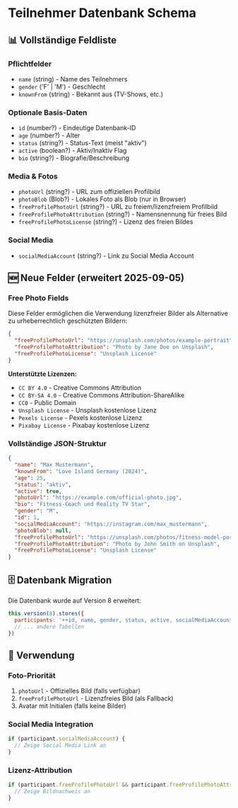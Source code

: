 # Teilnehmer Datenbank Schema

## 📊 Vollständige Feldliste

### Pflichtfelder
- `name` (string) - Name des Teilnehmers
- `gender` ('F' | 'M') - Geschlecht
- `knownFrom` (string) - Bekannt aus (TV-Shows, etc.)

### Optionale Basis-Daten
- `id` (number?) - Eindeutige Datenbank-ID
- `age` (number?) - Alter
- `status` (string?) - Status-Text (meist "aktiv")
- `active` (boolean?) - Aktiv/Inaktiv Flag
- `bio` (string?) - Biografie/Beschreibung

### Media & Fotos
- `photoUrl` (string?) - URL zum offiziellen Profilbild
- `photoBlob` (Blob?) - Lokales Foto als Blob (nur in Browser)
- `freeProfilePhotoUrl` (string?) - URL zu freiem/lizenzfreiem Profilbild
- `freeProfilePhotoAttribution` (string?) - Namensnennung für freies Bild
- `freeProfilePhotoLicense` (string?) - Lizenz des freien Bildes

### Social Media
- `socialMediaAccount` (string?) - Link zu Social Media Account

## 🆕 Neue Felder (erweitert 2025-09-05)

### Free Photo Fields
Diese Felder ermöglichen die Verwendung lizenzfreier Bilder als Alternative zu urheberrechtlich geschützten Bildern:

```json
{
  "freeProfilePhotoUrl": "https://unsplash.com/photos/example-portrait",
  "freeProfilePhotoAttribution": "Photo by Jane Doe on Unsplash", 
  "freeProfilePhotoLicense": "Unsplash License"
}
```

**Unterstützte Lizenzen:**
- `CC BY 4.0` - Creative Commons Attribution
- `CC BY-SA 4.0` - Creative Commons Attribution-ShareAlike
- `CC0` - Public Domain
- `Unsplash License` - Unsplash kostenlose Lizenz
- `Pexels License` - Pexels kostenlose Lizenz
- `Pixabay License` - Pixabay kostenlose Lizenz

### Vollständige JSON-Struktur

```json
{
  "name": "Max Mustermann",
  "knownFrom": "Love Island Germany (2024)",
  "age": 25,
  "status": "aktiv",
  "active": true,
  "photoUrl": "https://example.com/official-photo.jpg",
  "bio": "Fitness-Coach und Reality TV Star",
  "gender": "M",
  "id": 1,
  "socialMediaAccount": "https://instagram.com/max_mustermann",
  "photoBlob": null,
  "freeProfilePhotoUrl": "https://unsplash.com/photos/fitness-model-portrait",
  "freeProfilePhotoAttribution": "Photo by John Smith on Unsplash",
  "freeProfilePhotoLicense": "Unsplash License"
}
```

## 🗄️ Datenbank Migration

Die Datenbank wurde auf Version 8 erweitert:

```javascript
this.version(8).stores({
  participants: '++id, name, gender, status, active, socialMediaAccount, freeProfilePhotoUrl',
  // ... andere Tabellen
})
```

## 📝 Verwendung

### Foto-Priorität
1. `photoUrl` - Offizielles Bild (falls verfügbar)
2. `freeProfilePhotoUrl` - Lizenzfreies Bild (als Fallback)
3. Avatar mit Initialen (falls keine Bilder)

### Social Media Integration
```javascript
if (participant.socialMediaAccount) {
  // Zeige Social Media Link an
}
```

### Lizenz-Attribution
```javascript
if (participant.freeProfilePhotoUrl && participant.freeProfilePhotoAttribution) {
  // Zeige Bildnachweis an
}
```
